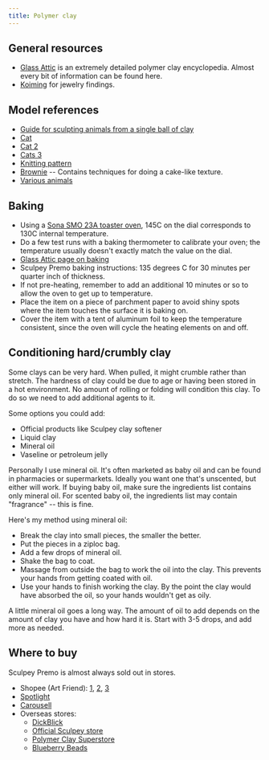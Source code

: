 ```yaml
---
title: Polymer clay
---
```


## General resources

- [Glass Attic](https://www.glassattic.com/) is an extremely detailed polymer
  clay encyclopedia. Almost every bit of information can be found here.
- [Koiming](https://koiming.com/en/) for jewelry findings.

## Model references

- [Guide for sculpting animals from a single ball of clay](https://www.reddit.com/r/polymerclay/comments/lqtiy0/i_made_some_little_green_polymer_puppies/gojllsw/?context=3)
- [Cat](https://www.reddit.com/r/polymerclay/comments/qe3pv5/small_gifts_for_my_catloving_friends/)
- [Cat 2](https://www.youtube.com/watch?v=qgBXDFfJSfU)
- [Cats 3](https://www.reddit.com/r/crafts/comments/q8zxax/we_have_our_first_big_event_today_i_made_so_many/)
- [Knitting pattern](https://www.youtube.com/watch?v=x_tROGXipzU)
- [Brownie](https://www.youtube.com/watch?v=87ysrmJ3Uro) -- Contains techniques
  for doing a cake-like texture.
- [Various animals](https://www.reddit.com/r/polymerclay/comments/tb6avt/more_little_critters_thank_you_guys_sm_for_your/)

## Baking

- Using a [Sona SMO 23A toaster oven](https://www.sona.com.sg/smo-23a-10l-mini-oven), 145C on the dial
  corresponds to 130C internal temperature.
- Do a few test runs with a baking thermometer to calibrate your oven; the
  temperature usually doesn't exactly match the value on the dial.
- [Glass Attic page on baking](https://www.glassattic.com/polymer/baking.htm)
- Sculpey Premo baking instructions: 135 degrees C for 30 minutes per quarter
  inch of thickness.
- If not pre-heating, remember to add an additional 10 minutes or so to allow
  the oven to get up to temperature.
- Place the item on a piece of parchment paper to avoid shiny spots where the
  item touches the surface it is baking on.
- Cover the item with a tent of aluminum foil to keep the temperature
  consistent, since the oven will cycle the heating elements on and off.

## Conditioning hard/crumbly clay

Some clays can be very hard. When pulled, it might crumble rather than stretch.
The hardness of clay could be due to age or having been stored in a hot
environment. No amount of rolling or folding will condition this clay. To do so
we need to add additional agents to it.

Some options you could add:

- Official products like Sculpey clay softener
- Liquid clay
- Mineral oil
- Vaseline or petroleum jelly

Personally I use mineral oil. It's often marketed as baby oil and can be found
in pharmacies or supermarkets. Ideally you want one that's unscented, but
either will work. If buying baby oil, make sure the ingredients list contains
only mineral oil. For scented baby oil, the ingredients list may contain
"fragrance" -- this is fine.

Here's my method using mineral oil:

- Break the clay into small pieces, the smaller the better.
- Put the pieces in a ziploc bag.
- Add a few drops of mineral oil.
- Shake the bag to coat.
- Massage from outside the bag to work the oil into the clay. This prevents
  your hands from getting coated with oil.
- Use your hands to finish working the clay. By the point the clay would have
  absorbed the oil, so your hands wouldn't get as oily.

A little mineral oil goes a long way. The amount of oil to add depends on the
amount of clay you have and how hard it is. Start with 3-5 drops, and add more
as needed.

## Where to buy

Sculpey Premo is almost always sold out in stores.

- Shopee (Art Friend):
  [1](https://shopee.sg/Sculpey-Premo-i.349330423.10707454379),
  [2](https://shopee.sg/Sculpey-Premo-i.349330423.9360607840),
  [3](https://shopee.sg/Sculpey-Premo-i.349330423.11307530877) 
- [Spotlight](https://www.spotlightstores.com/sg/craft-hobbies/art-supplies/modelling/modelling-clay/sculpey-premo-oven-bake-clay/BP80351272-alizarin-crimson)
- [Carousell](https://www.carousell.sg/search/sculpey%20premo)
- Overseas stores:
    - [DickBlick](https://www.dickblick.com/products/sculpey-premo/)
    - [Official Sculpey store](https://www.sculpey.com/20-premo-sculpey)
    - [Polymer Clay Superstore](https://polymerclaysuperstore.com/products/sculpey-premo)
    - [Blueberry Beads](https://shop.blueberrybeads.com/clay/sculpey/premo/)

